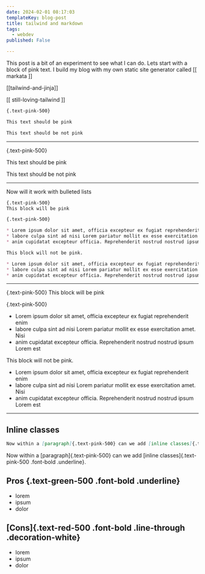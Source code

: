 ```yaml
---
date: 2024-02-01 08:17:03
templateKey: blog-post
title: tailwind and markdown
tags:
  - webdev
published: False

---
```



This post is a bit of an experiment to see what I can do. Lets start with a
block of pink text.  I build my blog with my own static site generator called [[ markata ]]

[[tailwind-and-jinja]]

[[ still-loving-tailwind ]]

``` markdown
{.text-pink-500}

This text should be pink

This text should be not pink
```

---

{.text-pink-500}

This text should be pink

This text should be not pink

---

Now will it work with bulleted lists

``` markdown
{.text-pink-500}
This block will be pink

{.text-pink-500}

* Lorem ipsum dolor sit amet, officia excepteur ex fugiat reprehenderit enim
* labore culpa sint ad nisi Lorem pariatur mollit ex esse exercitation amet. Nisi
* anim cupidatat excepteur officia. Reprehenderit nostrud nostrud ipsum Lorem est

This block will not be pink.

* Lorem ipsum dolor sit amet, officia excepteur ex fugiat reprehenderit enim
* labore culpa sint ad nisi Lorem pariatur mollit ex esse exercitation amet. Nisi
* anim cupidatat excepteur officia. Reprehenderit nostrud nostrud ipsum Lorem est

```

---

{.text-pink-500}
This block will be pink

{.text-pink-500}

* Lorem ipsum dolor sit amet, officia excepteur ex fugiat reprehenderit enim
* labore culpa sint ad nisi Lorem pariatur mollit ex esse exercitation amet. Nisi
* anim cupidatat excepteur officia. Reprehenderit nostrud nostrud ipsum Lorem est

This block will not be pink.

* Lorem ipsum dolor sit amet, officia excepteur ex fugiat reprehenderit enim
* labore culpa sint ad nisi Lorem pariatur mollit ex esse exercitation amet. Nisi
* anim cupidatat excepteur officia. Reprehenderit nostrud nostrud ipsum Lorem est

---

## Inline classes

``` markdown
Now within a [paragraph]{.text-pink-500} can we add [inline classes]{.text-pink-500 .font-bold .underline}.
```

Now within a [paragraph]{.text-pink-500} can we add [inline classes]{.text-pink-500 .font-bold .underline}.

## Pros {.text-green-500 .font-bold .underline}

* lorem
* ipsum
* dolor

## [Cons]{.text-red-500 .font-bold .line-through .decoration-white}

* lorem
* ipsum
* dolor
